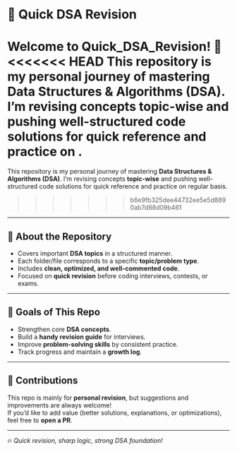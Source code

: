 # 🚀 Quick DSA Revision  

Welcome to **Quick_DSA_Revision!** 🎯  
<<<<<<< HEAD
This repository is my personal journey of mastering **Data Structures & Algorithms (DSA)**. I’m revising concepts **topic-wise** and pushing well-structured code solutions for quick reference and practice on .  
=======
This repository is my personal journey of mastering **Data Structures & Algorithms (DSA)**. I’m revising concepts **topic-wise** and pushing well-structured code solutions for quick reference and practice on regular basis. 
>>>>>>> b6e9fb325dee44732ee5e5d8890ab7d88d09b461

---

## 📌 About the Repository  

- Covers important **DSA topics** in a structured manner.  
- Each folder/file corresponds to a specific **topic/problem type**.  
- Includes **clean, optimized, and well-commented code**.  
- Focused on **quick revision** before coding interviews, contests, or exams.  

---

## 🎯 Goals of This Repo  

- Strengthen core **DSA concepts**.  
- Build a **handy revision guide** for interviews.  
- Improve **problem-solving skills** by consistent practice.  
- Track progress and maintain a **growth log**.  

---

## 🤝 Contributions  

This repo is mainly for **personal revision**, but suggestions and improvements are always welcome!  
If you’d like to add value (better solutions, explanations, or optimizations), feel free to **open a PR**.  

---

🔥 *Quick revision, sharp logic, strong DSA foundation!*  
